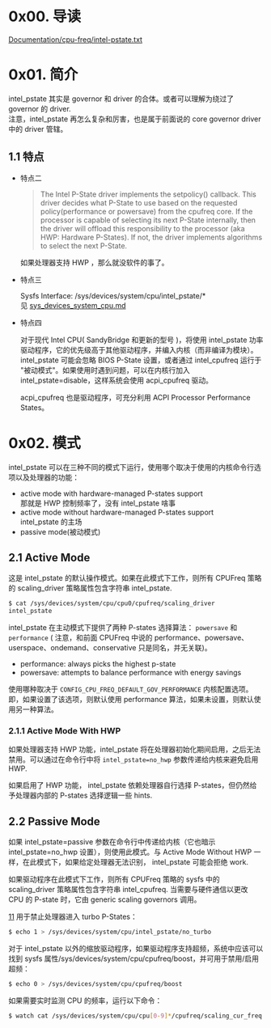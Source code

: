 # 0x00. 导读
[Documentation/cpu-freq/intel-pstate.txt](https://www.kernel.org/doc/Documentation/cpu-freq/intel-pstate.txt)

# 0x01. 简介

intel_pstate 其实是 governor 和 driver 的合体。或者可以理解为绕过了 governor 的 driver.   
注意，intel_pstate 再怎么复杂和厉害，也是属于前面说的 core governor driver 中的 driver 管辖。

## 1.1 特点

- 特点二

    > The Intel P-State driver implements the setpolicy() callback. 
    > This driver decides what P-State to use based on the requested policy(performance or powersave) from the cpufreq core. 
    > If the processor is capable of selecting its next P-State internally, 
    > then the driver will offload this responsibility to the processor (aka HWP: Hardware P-States). 
    > If not, the driver implements algorithms to select the next P-State.

    如果处理器支持 HWP ，那么就没软件的事了。

- 特点三

    Sysfs Interface: /sys/devices/system/cpu/intel_pstate/*  
    见 [sys_devices_system_cpu.md](./sys_devices_system_cpu.md)

- 特点四

    对于现代 Intel CPU( SandyBridge 和更新的型号 )，将使用 intel_pstate 功率驱动程序，它的优先级高于其他驱动程序，并编入内核（而非编译为模块）。intel_pstate 可能会忽略 BIOS P-State 设置，或者通过 intel_cpufreq 运行于 "被动模式"。如果使用时遇到问题，可以在内核行加入 intel_pstate=disable，这样系统会使用 acpi_cpufreq 驱动。

    acpi_cpufreq 也是驱动程序，可充分利用 ACPI Processor Performance States。

# 0x02. 模式

intel_pstate 可以在三种不同的模式下运行，使用哪个取决于使用的内核命令行选项以及处理器的功能：
- active mode with hardware-managed P-states support  
    那就是 HWP 控制频率了，没有 intel_pstate 啥事
- active mode without hardware-managed P-states support  
    intel_pstate 的主场
- passive mode(被动模式)

## 2.1 Active Mode

这是 intel_pstate 的默认操作模式。如果在此模式下工作，则所有 CPUFreq 策略的 scaling_driver 策略属性包含字符串 intel_pstate.

```bash
$ cat /sys/devices/system/cpu/cpu0/cpufreq/scaling_driver 
intel_pstate
```

intel_pstate 在主动模式下提供了两种 P-states 选择算法： `powersave` 和 `performance`  ( 注意，和前面 CPUFreq 中说的 performance、powersave、userspace、ondemand、conservative 只是同名，并无关联)。

- performance: always picks the highest p-state  
- powersave: attempts to balance performance with energy savings

使用哪种取决于 `CONFIG_CPU_FREQ_DEFAULT_GOV_PERFORMANCE` 内核配置选项。即，如果设置了该选项，则默认使用 performance 算法，如果未设置，则默认使用另一种算法。

### 2.1.1 Active Mode With HWP

如果处理器支持 HWP 功能，intel_pstate 将在处理器初始化期间启用，之后无法禁用。可以通过在命令行中将 `intel_pstate=no_hwp` 参数传递给内核来避免启用 HWP.

如果启用了 HWP 功能， intel_pstate 依赖处理器自行选择 P-states，但仍然给予处理器内部的 P-states 选择逻辑一些 hints.

## 2.2 Passive Mode

如果 intel_pstate=passive 参数在命令行中传递给内核（它也暗示 intel_pstate=no_hwp 设置），则使用此模式。与 Active Mode Without HWP 一样，在此模式下，如果给定处理器无法识别， intel_pstate 可能会拒绝 work.

如果驱动程序在此模式下工作，则所有 CPUFreq 策略的 sysfs 中的 scaling_driver 策略属性包含字符串 intel_cpufreq. 当需要与硬件通信以更改 CPU 的 P-state 时，它由 generic scaling governors 调用。

















[11](https://wiki.archlinuxcn.org/wiki/CPU_%E8%B0%83%E9%A2%91)
用于禁止处理器进入 turbo P-States：
```bash
$ echo 1 > /sys/devices/system/cpu/intel_pstate/no_turbo
```
对于 intel_pstate 以外的缩放驱动程序，如果驱动程序支持超频，系统中应该可以找到 sysfs 属性/sys/devices/system/cpu/cpufreq/boost，并可用于禁用/启用超频：
```bash
$ echo 0 > /sys/devices/system/cpu/cpufreq/boost
```
如果需要实时监测 CPU 的频率，运行以下命令：
```bash
$ watch cat /sys/devices/system/cpu/cpu[0-9]*/cpufreq/scaling_cur_freq
```